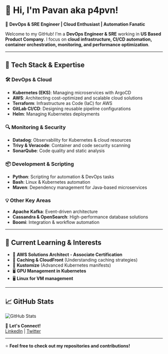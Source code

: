 # 👋 Hi, I'm Pavan aka p4pvn!  

🚀 **DevOps & SRE Engineer | Cloud Enthusiast | Automation Fanatic**  

Welcome to my GitHub! I'm a **DevOps Engineer & SRE** working in **US Based Product Company**. I focus on **cloud infrastructure, CI/CD automation, container orchestration, monitoring, and performance optimization**.  

---

## 🔧 **Tech Stack & Expertise**  

### 🛠 **DevOps & Cloud**  
- **Kubernetes (EKS)**: Managing microservices with ArgoCD  
- **AWS**: Architecting cost-optimized and scalable cloud solutions  
- **Terraform**: Infrastructure as Code (IaC) for AWS  
- **GitLab CI/CD**: Designing reusable pipeline configurations  
- **Helm**: Managing Kubernetes deployments  

### 🔍 **Monitoring & Security**  
- **Datadog**: Observability for Kubernetes & cloud resources  
- **Trivy & Veracode**: Container and code security scanning  
- **SonarQube**: Code quality and static analysis  

### 📦 **Development & Scripting**  
- **Python**: Scripting for automation & DevOps tasks  
- **Bash**: Linux & Kubernetes automation  
- **Maven**: Dependency management for Java-based microservices  

### 💡 **Other Key Areas**  
- **Apache Kafka**: Event-driven architecture  
- **Cassandra & OpenSearch**: High-performance database solutions  
- **Boomi**: Integration & workflow automation  

---

## 📌 **Current Learning & Interests**  
- 🚀 **AWS Solutions Architect - Associate Certification**  
- 🔄 **Caching & CloudFront** (Understanding caching strategies)  
- 🎯 **Kustomize** (Advanced Kubernetes manifests)  
- 🖥️ **GPU Management in Kubernetes**  
- 🖥 **Linux for VM management**  

---

## 📈 **GitHub Stats**  
![GitHub Stats](https://github-readme-stats.vercel.app/api?username=YourGitHubUsername&show_icons=true&theme=radical)  

🔗 **Let's Connect!**  
[LinkedIn](https://www.linkedin.com/in/pawan-ugalmugale) | [Twitter](https://twitter.com/dontlaughpawan)  

---

⭐ **Feel free to check out my repositories and contributions!**  

